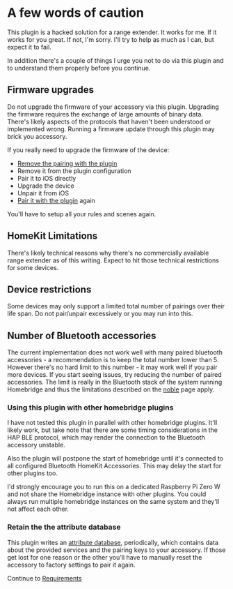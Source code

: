 # A few words of caution

This plugin is a hacked solution for a range extender. It works for me. If it works for you great. If not, I'm sorry. I'll try to help as much as I can, but expect it to fail.

In addition there's a couple of things I urge you not to do via this plugin and to understand them properly before you continue.

## Firmware upgrades

Do not upgrade the firmware of your accessory via this plugin. Upgrading the firmware requires the exchange of large amounts of binary data. There's likely aspects of the protocols that haven't been understood or implemented wrong. Running a firmware update through this plugin may brick you accessory.

If you really need to upgrade the firmware of the device:

- [Remove the pairing with the plugin](pairing/remove-pairing.md)
- Remove it from the plugin configuration
- Pair it to iOS directly
- Upgrade the device
- Unpair it from iOS
- [Pair it with the plugin](pairing/pairing.md) again

You'll have to setup all your rules and scenes again.

## HomeKit Limitations

There's likely technical reasons why there's no commercially available range extender as of this writing. Expect to hit those technical restrictions for some devices.

## Device restrictions

Some devices may only support a limited total number of pairings over their life span. Do not pair/unpair excessively or you may run into this.

## Number of Bluetooth accessories

The current implementation does not work well with many paired bluetooth
accessories - a recommendation is to keep the total number lower than 5. However there's
no hard limit to this number - it may work well if you pair more devices. If you
start seeing issues, try reducing the number of paired accessories. The limit is
really in the Bluetooth stack of the system running Homebridge and thus the limitations
described on the [noble](https://github.com/sandeepmistry/noble) page apply.

### Using this plugin with other homebridge plugins

I have not tested this plugin in parallel with other homebridge plugins. It'll likely work, but take note that there are some timing considerations in the HAP BLE protocol, which may render the connection to the Bluetooth accessory unstable.

Also the plugin will postpone the start of homebridge until it's connected to all configured Bluetooth HomeKit Accessories. This may delay the start for other plugins too.

I'd strongly encourage you to run this on a dedicated Raspberry Pi Zero W and not share the Homebridge instance with other plugins. You could always run multiple homebridge instances on the same system and they'll not affect each other.

### Retain the the attribute database

This plugin writes an [attribute database](pairing/attribute-database.md), periodically, which contains data about the provided services and the pairing keys to your accessory. If those get lost for one reason or the other you'll have to manually reset the accessory to
factory settings to pair it again.

Continue to [Requirements](requirements.md)
